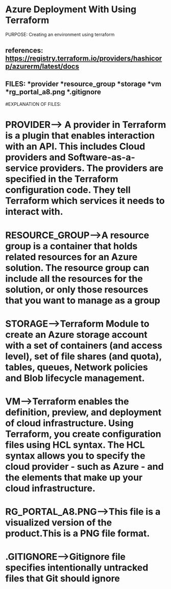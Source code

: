 # Azure Deployment With Using Terraform
PURPOSE:  Creating an environment using terraform

references:
https://registry.terraform.io/providers/hashicorp/azurerm/latest/docs
-----------------------------------------------------------------
FILES:
*provider
*resource_group
*storage
*vm
*rg_portal_a8.png
*.gitignore
-----------------------------------------------------------------
#EXPLANATION OF FILES:

# PROVIDER--> A provider in Terraform is a plugin that enables interaction with an API. This includes Cloud providers and Software-as-a-service providers. The providers are specified in the Terraform configuration code. They tell Terraform which services it needs to interact with.


# RESOURCE_GROUP-->A resource group is a container that holds related resources for an Azure solution. The resource group can include all the resources for the solution, or only those resources that you want to manage as a group

# STORAGE-->Terraform Module to create an Azure storage account with a set of containers (and access level), set of file shares (and quota), tables, queues, Network policies and Blob lifecycle management.

# VM-->Terraform enables the definition, preview, and deployment of cloud infrastructure. Using Terraform, you create configuration files using HCL syntax. The HCL syntax allows you to specify the cloud provider - such as Azure - and the elements that make up your cloud infrastructure.

# RG_PORTAL_A8.PNG-->This file is a visualized version of the product.This is a PNG file format.

# .GITIGNORE-->Gitignore file specifies intentionally untracked files that Git should ignore
